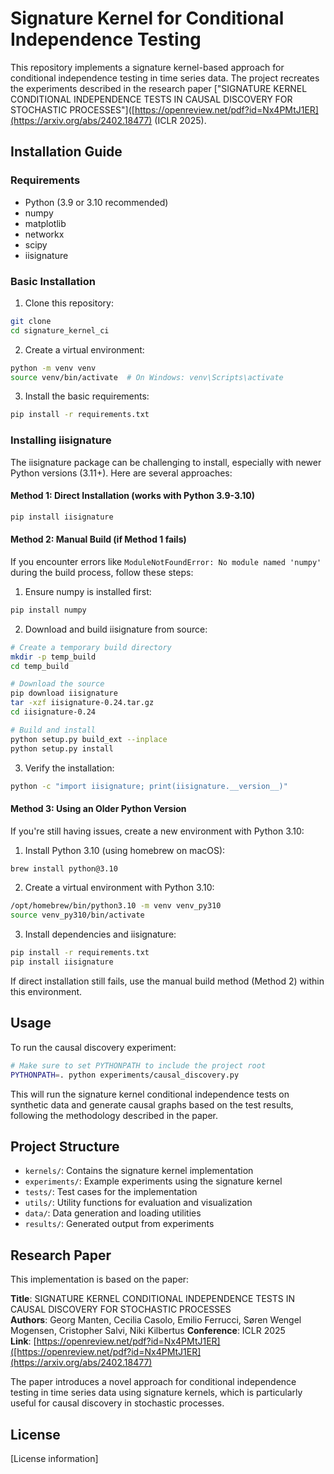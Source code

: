 # Signature Kernel for Conditional Independence Testing

This repository implements a signature kernel-based approach for conditional independence testing in time series data. The project recreates the experiments described in the research paper ["SIGNATURE KERNEL CONDITIONAL INDEPENDENCE TESTS IN CAUSAL DISCOVERY FOR STOCHASTIC PROCESSES"]([https://openreview.net/pdf?id=Nx4PMtJ1ER](https://arxiv.org/abs/2402.18477) (ICLR 2025).

## Installation Guide

### Requirements
- Python (3.9 or 3.10 recommended)
- numpy
- matplotlib
- networkx
- scipy
- iisignature

### Basic Installation

1. Clone this repository:
```bash
git clone 
cd signature_kernel_ci
```

2. Create a virtual environment:
```bash
python -m venv venv
source venv/bin/activate  # On Windows: venv\Scripts\activate
```

3. Install the basic requirements:
```bash
pip install -r requirements.txt
```

### Installing iisignature

The iisignature package can be challenging to install, especially with newer Python versions (3.11+). Here are several approaches:

#### Method 1: Direct Installation (works with Python 3.9-3.10)
```bash
pip install iisignature
```

#### Method 2: Manual Build (if Method 1 fails)

If you encounter errors like `ModuleNotFoundError: No module named 'numpy'` during the build process, follow these steps:

1. Ensure numpy is installed first:
```bash
pip install numpy
```

2. Download and build iisignature from source:
```bash
# Create a temporary build directory
mkdir -p temp_build
cd temp_build

# Download the source
pip download iisignature
tar -xzf iisignature-0.24.tar.gz
cd iisignature-0.24

# Build and install
python setup.py build_ext --inplace
python setup.py install
```

3. Verify the installation:
```bash
python -c "import iisignature; print(iisignature.__version__)"
```

#### Method 3: Using an Older Python Version

If you're still having issues, create a new environment with Python 3.10:

1. Install Python 3.10 (using homebrew on macOS):
```bash
brew install python@3.10
```

2. Create a virtual environment with Python 3.10:
```bash
/opt/homebrew/bin/python3.10 -m venv venv_py310
source venv_py310/bin/activate
```

3. Install dependencies and iisignature:
```bash
pip install -r requirements.txt
pip install iisignature
```

If direct installation still fails, use the manual build method (Method 2) within this environment.

## Usage

To run the causal discovery experiment:

```bash
# Make sure to set PYTHONPATH to include the project root
PYTHONPATH=. python experiments/causal_discovery.py
```

This will run the signature kernel conditional independence tests on synthetic data and generate causal graphs based on the test results, following the methodology described in the paper.

## Project Structure

- `kernels/`: Contains the signature kernel implementation
- `experiments/`: Example experiments using the signature kernel
- `tests/`: Test cases for the implementation
- `utils/`: Utility functions for evaluation and visualization
- `data/`: Data generation and loading utilities
- `results/`: Generated output from experiments

## Research Paper

This implementation is based on the paper:

**Title**: SIGNATURE KERNEL CONDITIONAL INDEPENDENCE TESTS IN CAUSAL DISCOVERY FOR STOCHASTIC PROCESSES  
**Authors**: Georg Manten, Cecilia Casolo, Emilio Ferrucci, Søren Wengel Mogensen, Cristopher Salvi, Niki Kilbertus
**Conference**: ICLR 2025  
**Link**: [https://openreview.net/pdf?id=Nx4PMtJ1ER]([https://openreview.net/pdf?id=Nx4PMtJ1ER](https://arxiv.org/abs/2402.18477)

The paper introduces a novel approach for conditional independence testing in time series data using signature kernels, which is particularly useful for causal discovery in stochastic processes.

## License

[License information]
